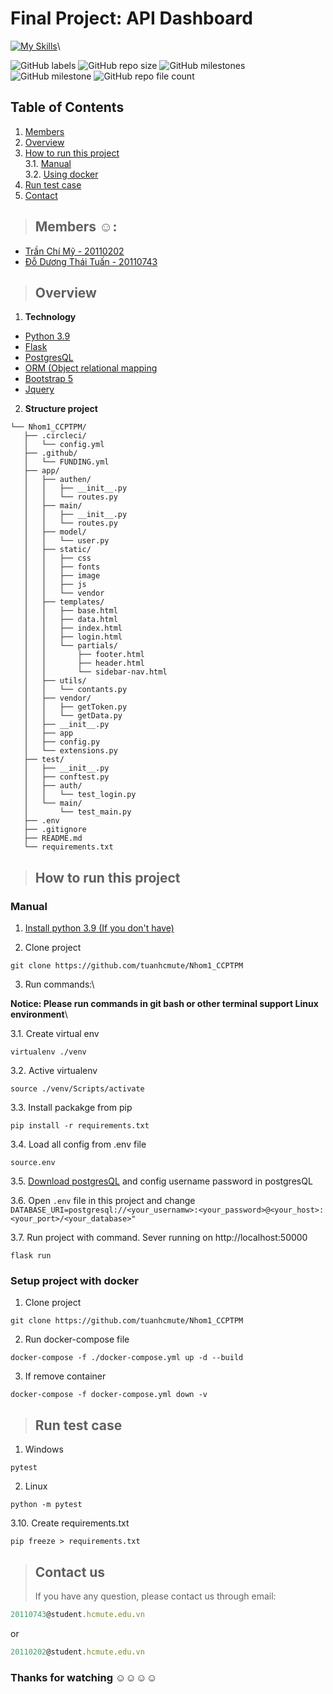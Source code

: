 # Final Project: API Dashboard

[![My Skills](https://skillicons.dev/icons?i=py,js,jquery,html,css,flask,github,postman,vscode,stackoverflow)](https://skillicons.dev)\

![GitHub labels](https://img.shields.io/github/labels/tuanhcmute/Nhom1_CCPTPM/documentation)
![GitHub repo size](https://img.shields.io/github/repo-size/tuanhcmute/Nhom1_CCPTPM)
![GitHub milestones](https://img.shields.io/github/milestones/open/tuanhcmute/Nhom1_CCPTPM)
![GitHub milestone](https://img.shields.io/github/milestones/issues-open/tuanhcmute/Nhom1_CCPTPM/1)
![GitHub repo file count](https://img.shields.io/github/directory-file-count/tuanhcmute/Nhom1_CCPTPM)

## Table of Contents

1. [Members](#members)
2. [Overview](#overview)
3. [How to run this project](#run-project)\
3.1. [Manual](#manual)\
3.2. [Using docker](#docker)
4. [Run test case](#run-test)
5. [Contact](#contact)

> ## Members :relaxed:: <a name="members"></a>

- [Trần Chí Mỹ - 20110202](https://github.com/mytranchi)
- [Đỗ Dương Thái Tuấn - 20110743](https://github.com/tuanhcmute)

> ## Overview <a name="overview"></a>

1. **Technology**

- [Python 3.9](https://www.python.org/downloads/)
- [Flask](https://flask.palletsprojects.com/en/2.2.x/)
- [PostgresQL](https://www.postgresql.org/docs/)
- [ORM (Object relational mapping](https://flask-sqlalchemy.palletsprojects.com/en/3.0.x/)
- [Bootstrap 5](https://getbootstrap.com/docs/5.0/getting-started/introduction/)
- [Jquery](https://jquery.com/)

2. **Structure project**

```
└── Nhom1_CCPTPM/
   ├── .circleci/
   │   └── config.yml
   ├── .github/
   │   └── FUNDING.yml
   ├── app/
   │   ├── authen/
   │   │   ├── __init__.py
   │   │   └── routes.py
   │   ├── main/
   │   │   ├── __init__.py
   │   │   └── routes.py
   │   ├── model/
   │   │   └── user.py
   │   ├── static/
   │   │   ├── css
   │   │   ├── fonts
   │   │   ├── image
   │   │   ├── js
   │   │   └── vendor
   │   ├── templates/
   │   │   ├── base.html
   │   │   ├── data.html
   │   │   ├── index.html
   │   │   ├── login.html
   │   │   └── partials/
   │   │       ├── footer.html
   │   │       ├── header.html
   │   │       └── sidebar-nav.html
   │   ├── utils/
   │   │   └── contants.py
   │   ├── vendor/
   │   │   ├── getToken.py
   │   │   └── getData.py
   │   ├── __init__.py
   │   ├── app
   │   ├── config.py
   │   └── extensions.py
   ├── test/
   │   ├── __init__.py
   │   ├── conftest.py
   │   ├── auth/
   │   │   └── test_login.py
   │   └── main/
   │       └── test_main.py
   ├── .env
   ├── .gitignore
   ├── README.md
   └── requirements.txt
```

> ## How to run this project <a name="run-project"></a>
### Manual <a name="manual"></a>
>
1. [Install python 3.9 (If you don't have)](https://www.python.org/downloads/)

2. Clone project
```
git clone https://github.com/tuanhcmute/Nhom1_CCPTPM
```

3. Run commands:\

**Notice: Please run commands in git bash or other terminal support Linux environment**\

3.1. Create virtual env

```
virtualenv ./venv
```

3.2. Active virtualenv

```
source ./venv/Scripts/activate
```

3.3. Install packakge from pip

```
pip install -r requirements.txt
```

3.4. Load all config from .env file

```
source.env
```

3.5. [Download postgresQL](https://www.postgresql.org/download/) and config username password in postgresQL

3.6. Open `.env` file in this project and change `DATABASE_URI=postgresql://<your_usernamw>:<your_password>@<your_host>:<your_port>/<your_database>"`

3.7. Run project with command. Sever running on http://localhost:50000

```
flask run
```

### Setup project with docker <a name="docker"></a>
1. Clone project
```
git clone https://github.com/tuanhcmute/Nhom1_CCPTPM
```
2. Run docker-compose file
```
docker-compose -f ./docker-compose.yml up -d --build
```
3. If remove container
```
docker-compose -f docker-compose.yml down -v
```


> ## Run test case <a name="run-test"></a>
>
1. Windows

```
pytest
```

2. Linux

```
python -m pytest
```

3.10. Create requirements.txt

```
pip freeze > requirements.txt
```

> ## Contact us <a name="contact"></a>
>
> If you have any question, please contact us through email:

```js
20110743@student.hcmute.edu.vn
```

or

```js
20110202@student.hcmute.edu.vn
```

### Thanks for watching :relaxed::relaxed::relaxed::relaxed:
